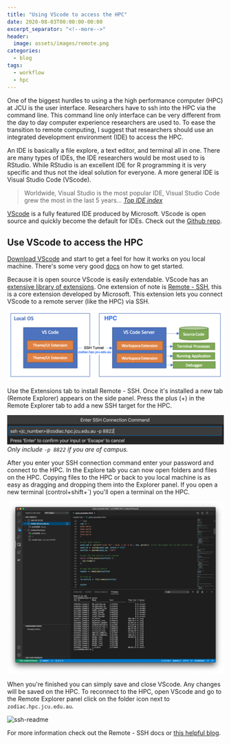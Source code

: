 ```yaml
---
title: "Using VScode to access the HPC"
date: 2020-08-03T00:00:00-00:00
excerpt_separator: "<!--more-->"
header:
  image: assets/images/remote.png
categories:
  - blog
tags:
  - workflow
  - hpc
---
```


One of the biggest hurdles to using a the high performance computer (HPC) at JCU is the user interface. Researchers have to ssh into the HPC via the command line. This command line only interface can be very different from the day to day computer experience researchers are used to. To ease the transition to remote computing, I suggest that researchers should use an integrated development environment (IDE) to access the HPC.

An IDE is basically a file explore, a text editor, and terminal all in one. There are many types of IDEs, the IDE researchers would be most used to is RStudio. While RStudio is an excellent IDE for R programming it is very specific and thus not the ideal solution for everyone. A more general IDE is Visual Studio Code (VScode).

> Worldwide, Visual Studio is the most popular IDE, Visual Studio Code grew the most in the last 5 years... <cite><a href="https://pypl.github.io/IDE.html"> Top IDE index</a></cite>

[VScode](https://code.visualstudio.com/) is a fully featured IDE produced by Microsoft. VScode is open source and quickly become the default for IDEs. Check out the [Github repo](https://github.com/microsoft/vscode).

## Use VScode to access the HPC

[Download VScode](https://code.visualstudio.com/Download) and start to get a feel for how it works on you local machine. There's some very good [docs](https://code.visualstudio.com/docs/getstarted/introvideos) on how to get started. 


Because it is open source VScode is easily extendable. VScode has an [extensive library of extensions](https://code.visualstudio.com/docs/editor/extension-gallery). One extension of note is [Remote - SSH](https://marketplace.visualstudio.com/items?itemName=ms-vscode-remote.remote-ssh), this is a core extension developed by Microsoft. This extension lets you connect VScode to a remote server (like the HPC) via SSH.

![Remote](/assets/images/remote.png)

Use the Extensions tab to install Remote - SSH. Once it's installed a new tab (Remote Explorer) appears on the side panel. Press the plus (+) in the Remote Explorer tab to add a new SSH target for the HPC.

![ssh-command](/assets/images/ssh-target.png)
*Only include `-p 8822` if you are of campus.*

After you enter your SSH connection command enter your password and connect to the HPC. In the Explore tab you can now open folders and files on the HPC. Copying files to the HPC or back to you local machine is as easy as dragging and dropping them into the Explorer panel. If you open a new terminal (control+shift+`) you'll open a terminal on the HPC. 

![vscode-hpc](/assets/images/vscode-hpc.png)

When you're finished you can simply save and close VScode. Any changes will be saved on the HPC. To reconnect to the HPC, open VScode and go to the Remote Explorer panel click on the folder icon next to `zodiac.hpc.jcu.edu.au`.

![ssh-readme](/assets/images/ssh-readme.gif)

For more information check out the Remote - SSH docs or [this helpful blog](https://code.visualstudio.com/blogs/2019/07/25/remote-ssh). 